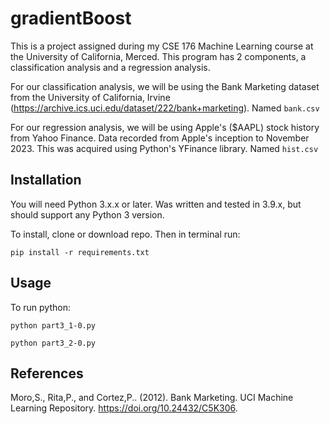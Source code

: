 # gradientBoost

This is a project assigned during my CSE 176 Machine Learning course
at the University of California, Merced. This program has 2 components,
a classification analysis and a regression analysis.

For our classification analysis, we will be using the Bank Marketing
dataset from the University of California, Irvine
(https://archive.ics.uci.edu/dataset/222/bank+marketing).
Named ```bank.csv```

For our regression
analysis, we will be using Apple's ($AAPL) stock history from Yahoo Finance.
Data recorded from Apple's inception to November 2023. This was acquired using 
Python's YFinance library.
Named ```hist.csv```

## Installation

You will need Python 3.x.x or later. Was written and tested in 3.9.x, 
but should support any Python 3 version.

To install, clone or download repo. Then in terminal run:
```
pip install -r requirements.txt
```

## Usage

To run python:
```
python part3_1-0.py
```
```
python part3_2-0.py
```

## References

Moro,S., Rita,P., and Cortez,P.. (2012). Bank Marketing. UCI Machine Learning Repository. https://doi.org/10.24432/C5K306.